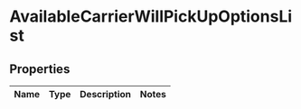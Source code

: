 # AvailableCarrierWillPickUpOptionsList

## Properties
Name | Type | Description | Notes
------------ | ------------- | ------------- | -------------

